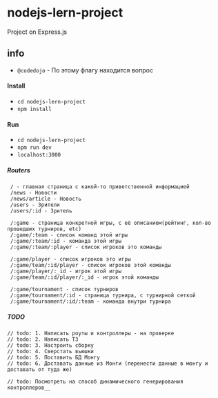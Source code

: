 # nodejs-lern-project
Project on Express.js

## info
- `@codedojo` - По этому флагу находится вопрос

#### Install
- `cd nodejs-lern-project`
- `npm install`

#### Run
- `cd nodejs-lern-project`
- `npm run dev`
- `localhost:3000`


##### Routers
```
 / - главная страница с какой-то приветственной информацией
 /news - Новости
 /news/article - Новость
 /users - Зрители
 /users/:id - Зритель
 
 /:game - страница конкретной игры, с её описанием(рейтинг, кол-во прошедших турниров, etc)
 /:game/:team - список команд этой игры
 /:game/:team/:id - команда этой игры
 /:game/:team/:player - список игроков это команды
 
 /:game/player - список игроков это игры
 /:game/team/:id/player - список игроков этой команды
 /:game/player/:_id - игрок этой игры
 /:game/team/:id/player/:_id - игрок этой команды

 /:game/tournament - список турниров
 /:game/tournament/:id - страница турнира, с турнирной сеткой
 /:game/tournament/:id/:team - команда внутри турнира
```

##### TODO
```
// todo: 1. Написать роуты и контроллеры - на проверке
// todo: 2. Написать ТЗ
// todo: 3. Настроить сборку
// todo: 4. Сверстать вьюшки
// todo: 5. Поставить БД Монгу
// todo: 6. Доставать данные из Монги (перенести данные в монгу и доставать от туда же)

// todo: Посмотреть на способ динамического генерирования контроллеров__
```